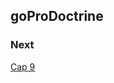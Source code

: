 goProDoctrine
-------------


### Next

[Cap 9](https://symfonycasts.com/screencast/doctrine-queries-legacy/reusing-queries-query-builder#play)